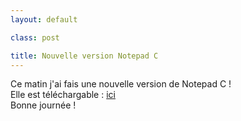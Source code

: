 ```yaml
---
layout: default

class: post

title: Nouvelle version Notepad C
---
```


Ce matin j'ai fais une nouvelle version de Notepad C !  
Elle est téléchargable : [ici](https://raw.githubusercontent.com/cedced19/NotepadC/master/setup/NotePadC.exe)  
Bonne journée !  
